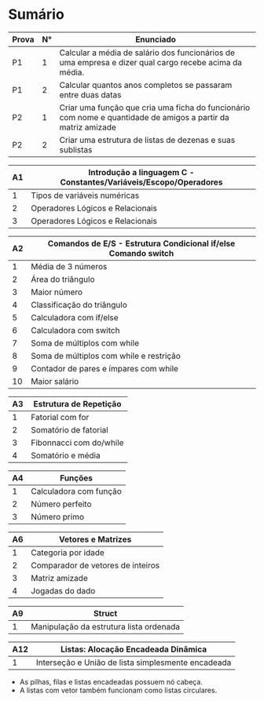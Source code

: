 # Sumário

| Prova | N° | Enunciado |
| --- | --- | --- |
| P1 | 1 | Calcular a média de salário dos funcionários de uma empresa e dizer qual cargo recebe acima da média. |
| P1 | 2 | Calcular quantos anos completos se passaram entre duas datas |
| P2 | 1 | Criar uma função que cria uma ficha do funcionário com nome e quantidade de amigos a partir da matriz amizade |
| P2 | 2 | Criar uma estrutura de listas de dezenas e suas sublistas|

| A1  | Introdução a linguagem C - Constantes/Variáveis/Escopo/Operadores|
| --- | ---------- |
| 1 | Tipos de variáveis numéricas     |
| 2 | Operadores Lógicos e Relacionais |
| 3 | Operadores Lógicos e Relacionais |


| A2 | Comandos de E/S - Estrutura Condicional if/else Comando switch |
| ----- | ------------------------------------ |
| 1  | Média de 3 números                      |
| 2  | Área do triângulo                       |
| 3  | Maior número                            |
| 4  | Classificação do triângulo              |
| 5  | Calculadora com if/else                 |
| 6  | Calculadora com switch                  |
| 7  | Soma de múltiplos com while             |
| 8  | Soma de múltiplos com while e restrição |
| 9  | Contador de pares e ímpares com while   |
| 10 | Maior salário                           |

| A3 | Estrutura de Repetição        |
| --- | ---------------------------- |
| 1 | Fatorial com for               |
| 2 | Somatório de fatorial          |
| 3 | Fibonnacci com do/while        |
| 4 | Somatório e média              |

| A4 | Funções    |
| --- | --------- |
| 1 | Calculadora com função |
| 2 | Número perfeito        |
| 3 | Número primo           |

| A6 | Vetores e Matrizes               |
| --- | ------------------------------- |
| 1 | Categoria por idade               |
| 2 | Comparador de vetores de inteiros |
| 3 | Matriz amizade                    |
| 4 | Jogadas do dado                   |

| A9 | Struct                                |
| --- | --- |
| 1 | Manipulação da estrutura lista ordenada|

| A12 | Listas: Alocação Encadeada Dinâmica |
| --- | ----- |
| 1 | Interseção e União de lista simplesmente encadeada |

- As pilhas, filas e listas encadeadas possuem nó cabeça.
- A listas com vetor também funcionam como listas circulares.